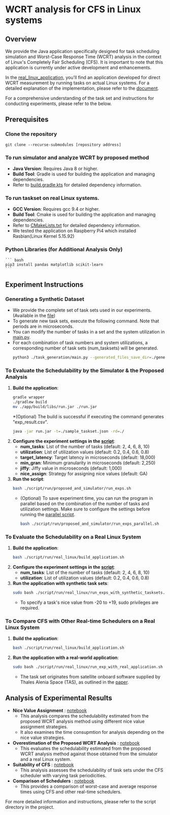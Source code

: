 # WCRT analysis for CFS in Linux systems

## Overview

We provide the Java application specifically designed for task scheduling simulation and Worst-Case Response Time (WCRT) analysis in the context of Linux's Completely Fair Scheduling (CFS). It is important to note that this application is currently under active development and enhancements. 

In the [real_linux_application](real_linux_application), you'll find an application developed for direct WCRT measurement by running tasks on actual Linux systems. For a detailed explanation of the implementation, please refer to the [document](real_linux_application/Description.md).

For a comprehensive understanding of the task set and instructions for conducting experiments, please refer to the below.


## Prerequisites

###  Clone the repository
    git clone --recurse-submodules [repository address]

###  To run simulator and analyze WCRT by proposed method
* **Java Version**: Requires Java 8 or higher.
* **Build Tool**: Gradle is used for building the application and managing dependencies.
* Refer to [build.gradle.kts](./app/build.gradle.kts) for detailed dependency information.

###  To run taskset on real Linux systems.
* **GCC Version**: Requires gcc 9.4 or higher.
* **Build Tool**: Cmake is used for building the application and managing dependencies.
* Refer to [CMakeLists.txt](.real_linux_application/app/CMakeLists.txt) for detailed dependency information.
* We tested the application on Raspberry Pi4 which installed Rasbian(Linux Kernel 5.15.92)

### Python Libraries (for Additional Analysis Only)
    ``` bash
    pip3 install pandas matplotlib scikit-learn
    ```



## Experiment Instructions

### Generating a Synthetic Dataset
* We provide the complete set of task sets used in our experiments. (Available in the [file](._generated_taskset.tar))
* To generate new task sets, execute the following command. Note that periods are in microseconds.
* You can modify the number of tasks in a set and the system utilization in [main.py](./task_generation/main.py).
* For each combination of task numbers and system utilizations, a corresponding number of task sets (num_tasksets) will be generated.
    ``` bash
    python3 ./task_generation/main.py --generated_files_save_dir=./generated_taskset_303000 --num_tasksets=100 --min_period=30000 --max_period=3000000
    ```

### To Evaluate the Schedulability by the Simulator & the Proposed Analysis
1. **Build the application**:
    ```bash
    gradle wrapper
    ./gradlew build
    mv ./app/build/libs/run.jar ./run.jar
    ```
    *(Optional) The build is successful if executing the command generates "exp_result.csv".
    ```bash
    java -jar run.jar -t=./sample_taskset.json -rd=./ 
    ```
2. **Configure the experiment settings in the [script](./script/run/proposed_and_simulator/run_exps.sh)**:
    * **num_tasks**: List of the number of tasks (default: 2, 4, 6, 8, 10)
    * **utilization**: List of utilization values (default: 0.2, 0.4, 0.6, 0.8)
    * **target_latency**: Target latency in microseconds (default: 18,000)
    * **min_gran**: Minimum granularity in microseconds (default: 2,250)
    * **jiffy**: Jiffy value in microseconds (default: 1,000)
    * **nice_assign**: Strategy for assigning nice values (default: GA)
3. **Run the script**:
    ```bash
    bash ./script/run/proposed_and_simulator/run_exps.sh
    ```
    * (Optional) To save experiment time, you can run the program in parallel based on the combination of the number of tasks and utilization settings. Make sure to configure the settings before running the [parallel script](./script/run/proposed_and_simulator/run_exps_parallel.sh).
        ```bash
        bash ./script/run/proposed_and_simulator/run_exps_parallel.sh
        ```

### To Evaluate the Schedulability on a Real Linux System
1. **Build the application**:
    ```bash
    bash ./script/run/real_linux/build_application.sh
    ```
2. **Configure the experiment settings in the [script](./script/run/real_linux/run_exps_with_synthetic_tasksets.sh)**:
    * **num_tasks**: List of the number of tasks (default: 2, 4, 6, 8, 10)
    * **utilization**: List of utilization values (default: 0.2, 0.4, 0.6, 0.8)
3. **Run the application with synthetic task sets**:
    ```bash
    sudo bash ./script/run/real_linux/run_exps_with_synthetic_tasksets.sh
    ```
    * To specify a task's nice value from -20 to +19, sudo privileges are required.

### To Compare CFS with Other Real-time Schedulers on a Real Linux System
1. **Build the application**:
    ```bash
    bash ./script/run/real_linux/build_application.sh
    ```
2. **Run the application with a real-world application**:
    ```bash
    sudo bash ./script/run/real_linux/run_exp_with_real_application.sh
    ```
    * The task set originates from satellite onboard software supplied by Thales Alenia Space (TAS), as outlined in the [paper](https://drops.dagstuhl.de/entities/document/10.4230/LIPIcs.ECRTS.2017.17).


## Analysis of Experimental Results

* **Nice Value Assignment** : [notebook](./script/analysis/comparison_nice_value_assignment.ipynb)
    * This analysis compares the schedulability estimated from the proposed WCRT analysis method using different nice value assignment strategies.
    * It also examines the time consupmtion for analysis depending on the nice value strategies.
* **Overestimation of the Proposed WCRT Analysis** : [notebook](script/analysis/comparison_overestimation.ipynb)
    * This evaluates the schedulability estimated from the proposed WCRT analysis method against those obtained from the simulator and a real Linux system.
* **Suitability of CFS** : [notebook](script/analysis/comparison_task_periods.ipynb)
    * This analysis assesses the schedulability of task sets under the CFS scheduler with varying task periodicities.
* **Comparison of Schedulers** : [notebook](script/analysis/comparison_schedulers.ipynb)
    * This provides a comparison of worst-case and average response times using CFS and other real-time schedulers.

For more detailed information and instructions, please refer to the script directory in the project.